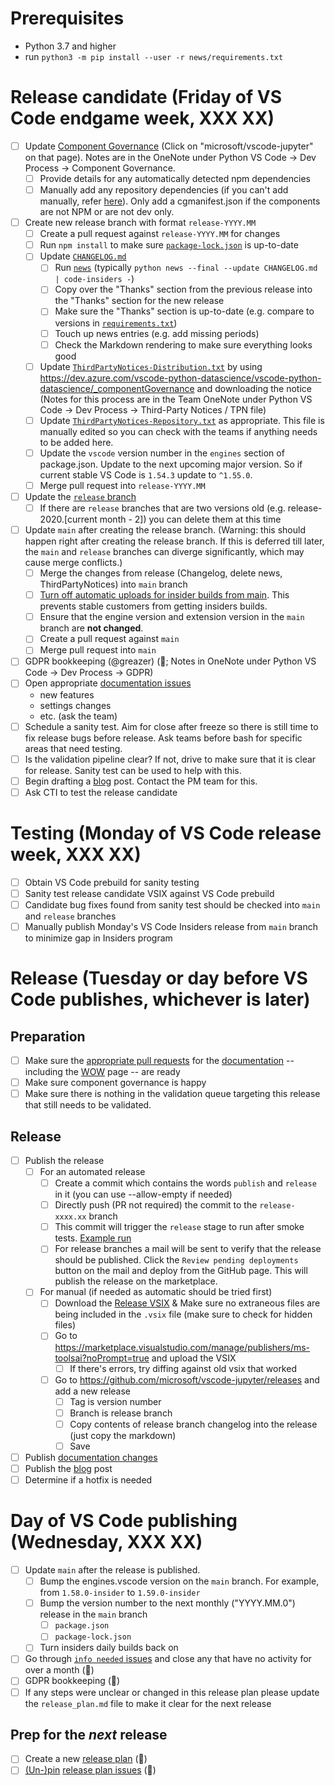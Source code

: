 # Prerequisites

-   Python 3.7 and higher
-   run `python3 -m pip install --user -r news/requirements.txt`

# Release candidate (Friday of VS Code endgame week, XXX XX)

-   [ ] Update [Component Governance](https://dev.azure.com/vscode-python-datascience/vscode-python-datascience/_componentGovernance) (Click on "microsoft/vscode-jupyter" on that page). Notes are in the OneNote under Python VS Code -> Dev Process -> Component Governance.
    -   [ ] Provide details for any automatically detected npm dependencies
    -   [ ] Manually add any repository dependencies (if you can't add manually, refer [here](https://docs.opensource.microsoft.com/tools/cg/features/cgmanifest/)). Only add a cgmanifest.json if the components are not NPM or are not dev only.
-   [ ] Create new release branch with format `release-YYYY.MM`
    -   [ ] Create a pull request against `release-YYYY.MM` for changes
    -   [ ] Run `npm install` to make sure [`package-lock.json`](https://github.com/Microsoft/vscode-jupyter/blob/main/package.json) is up-to-date
    -   [ ] Update [`CHANGELOG.md`](https://github.com/Microsoft/vscode-jupyter/blob/main/CHANGELOG.md)
        -   [ ] Run [`news`](https://github.com/Microsoft/vscode-jupyter/tree/main/news) (typically `python news --final --update CHANGELOG.md | code-insiders -`)
        -   [ ] Copy over the "Thanks" section from the previous release into the "Thanks" section for the new release
        -   [ ] Make sure the "Thanks" section is up-to-date (e.g. compare to versions in [`requirements.txt`](https://github.com/microsoft/vscode-jupyter/blob/main/requirements.txt))
        -   [ ] Touch up news entries (e.g. add missing periods)
        -   [ ] Check the Markdown rendering to make sure everything looks good
    -   [ ] Update [`ThirdPartyNotices-Distribution.txt`](https://github.com/Microsoft/vscode-jupyter/blob/main/ThirdPartyNotices-Distribution.txt) by using https://dev.azure.com/vscode-python-datascience/vscode-python-datascience/_componentGovernance and downloading the notice (Notes for this process are in the Team OneNote under Python VS Code -> Dev Process -> Third-Party Notices / TPN file)
    -   [ ] Update [`ThirdPartyNotices-Repository.txt`](https://github.com/Microsoft/vscode-jupyter/blob/main/ThirdPartyNotices-Repository.txt) as appropriate. This file is manually edited so you can check with the teams if anything needs to be added here.
    -   [ ] Update the `vscode` version number in the `engines` section of package.json. Update to the next upcoming major version. So if current stable VS Code is `1.54.3` update to `^1.55.0`.
    -   [ ] Merge pull request into `release-YYYY.MM`
-   [ ] Update the [`release` branch](https://github.com/microsoft/vscode-jupyter/branches)
    -   [ ] If there are `release` branches that are two versions old (e.g. release-2020.[current month - 2]) you can delete them at this time
-   [ ] Update `main` after creating the release branch. (Warning: this should happen right after creating the release branch. If this is deferred till later, the `main` and `release` branches can diverge significantly, which may cause merge conflicts.)
    -   [ ] Merge the changes from release (Changelog, delete news, ThirdPartyNotices) into `main` branch
    -   [ ] [Turn off automatic uploads for insider builds from main](https://github.com/microsoft/vscode-jupyter/blob/f05fedf399d34684b408245ba27bc29aa25c13f6/.github/workflows/build-test.yml#L73). This prevents stable customers from getting insiders builds.
    -   [ ] Ensure that the engine version and extension version in the `main` branch are **not changed**.
    -   [ ] Create a pull request against `main`
    -   [ ] Merge pull request into `main`
-   [ ] GDPR bookkeeping (@greazer) (🤖; Notes in OneNote under Python VS Code -> Dev Process -> GDPR)
-   [ ] Open appropriate [documentation issues](https://github.com/microsoft/vscode-docs/issues?q=is%3Aissue+is%3Aopen+label%3Apython)
    -   new features
    -   settings changes
    -   etc. (ask the team)
-   [ ] Schedule a sanity test. Aim for close after freeze so there is still time to fix release bugs before release. Ask teams before bash for specific areas that need testing.
-   [ ] Is the validation pipeline clear? If not, drive to make sure that it is clear for release. Sanity test can be used to help with this.
-   [ ] Begin drafting a [blog](http://aka.ms/pythonblog) post. Contact the PM team for this.
-   [ ] Ask CTI to test the release candidate

# Testing (Monday of VS Code release week, XXX XX)

-  [ ] Obtain VS Code prebuild for sanity testing
-  [ ] Sanity test release candidate VSIX against VS Code prebuild
-  [ ] Candidate bug fixes found from sanity test should be checked into `main` and `release` branches
-  [ ] Manually publish Monday's VS Code Insiders release from `main` branch to minimize gap in Insiders program

# Release (Tuesday or day before VS Code publishes, whichever is later)

## Preparation

-   [ ] Make sure the [appropriate pull requests](https://github.com/microsoft/vscode-docs/pulls) for the [documentation](https://code.visualstudio.com/docs/python/python-tutorial) -- including the [WOW](https://code.visualstudio.com/docs/languages/python) page -- are ready
-   [ ] Make sure component governance is happy
-   [ ] Make sure there is nothing in the validation queue targeting this release that still needs to be validated.

## Release

-   [ ] Publish the release
    -   [ ] For an automated release
        -   [ ] Create a commit which contains the words `publish` and `release` in it (you can use --allow-empty if needed)
        -   [ ] Directly push (PR not required) the commit to the `release-xxxx.xx` branch
        -   [ ] This commit will trigger the `release` stage to run after smoke tests. [Example run](https://github.com/microsoft/vscode-jupyter/actions/runs/702919634)
        -   [ ] For release branches a mail will be sent to verify that the release should be published. Click the `Review pending deployments` button on the mail and deploy from the GitHub page. This will publish the release on the marketplace.
    -   [ ] For manual (if needed as automatic should be tried first)
        -   [ ] Download the [Release VSIX](https://pvsc.blob.core.windows.net/extension-builds-jupyter/ms-toolsai-jupyter-release.vsix) & Make sure no extraneous files are being included in the `.vsix` file (make sure to check for hidden files)
        -   [ ] Go to https://marketplace.visualstudio.com/manage/publishers/ms-toolsai?noPrompt=true and upload the VSIX
            -   [ ] If there's errors, try diffing against old vsix that worked
        -   [ ] Go to https://github.com/microsoft/vscode-jupyter/releases and add a new release
            -   [ ] Tag is version number
            -   [ ] Branch is release branch
            -   [ ] Copy contents of release branch changelog into the release (just copy the markdown)
            -   [ ] Save
-   [ ] Publish [documentation changes](https://github.com/Microsoft/vscode-docs/pulls?q=is%3Apr+is%3Aopen+label%3Apython)
-   [ ] Publish the [blog](http://aka.ms/pythonblog) post
-   [ ] Determine if a hotfix is needed

# Day of VS Code publishing (Wednesday, XXX XX)

-   [ ] Update `main` after the release is published.
    -   [ ] Bump the engines.vscode version on the `main` branch. For example, from `1.58.0-insider` to `1.59.0-insider`
    -   [ ] Bump the version number to the next monthly ("YYYY.MM.0") release in the `main` branch
        -   [ ] `package.json`
        -   [ ] `package-lock.json`
    -   [ ] Turn insiders daily builds back on
-   [ ] Go through [`info needed` issues](https://github.com/Microsoft/vscode-jupyter/issues?q=is%3Aopen+label%3A%22info+needed%22+-label%3A%22data+science%22+sort%3Aupdated-asc) and close any that have no activity for over a month (🤖)
-   [ ] GDPR bookkeeping (🤖)
-   [ ] If any steps were unclear or changed in this release plan please update the `release_plan.md` file to make it clear for the next release

## Prep for the _next_ release

-   [ ] Create a new [release plan](https://raw.githubusercontent.com/microsoft/vscode-jupyter/main/.github/release_plan.md) (🤖)
-   [ ] [(Un-)pin](https://help.github.com/en/articles/pinning-an-issue-to-your-repository) [release plan issues](https://github.com/Microsoft/vscode-jupyter/labels/release%20plan) (🤖)
